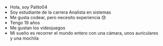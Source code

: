 - Hola, soy Palito04
- Soy estudiante de la carrera Analista en sistemas
- Me gusta codear, pero necesito experiencia 😓
- Tengo 19 años
- Me gustan los videojuegos
- Mi sueño es recorrer el mundo entero con una cámara, unos auriculares y una mochila
<!---
Palito04/Palito04 is a ✨ special ✨ repository because its `README.md` (this file) appears on your GitHub profile.
You can click the Preview link to take a look at your changes.
--->
